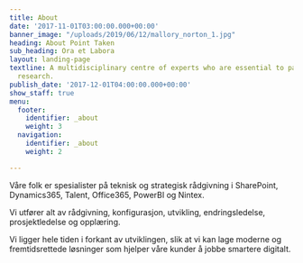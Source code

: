 ```yaml
---
title: About
date: '2017-11-01T03:00:00.000+00:00'
banner_image: "/uploads/2019/06/12/mallory_norton_1.jpg"
heading: About Point Taken
sub_heading: Ora et Labora
layout: landing-page
textline: A multidisciplinary centre of experts who are essential to patient-oriented
  research.
publish_date: '2017-12-01T04:00:00.000+00:00'
show_staff: true
menu:
  footer:
    identifier: _about
    weight: 3
  navigation:
    identifier: _about
    weight: 2

---
```

Våre folk er spesialister på teknisk og strategisk rådgivning i SharePoint, Dynamics365, Talent, Office365, PowerBI og Nintex.

Vi utfører alt av rådgivning, konfigurasjon, utvikling, endringsledelse, prosjektledelse og opplæring.

Vi ligger hele tiden i forkant av utviklingen, slik at vi kan lage moderne og fremtidsrettede løsninger som hjelper våre kunder å jobbe smartere digitalt.